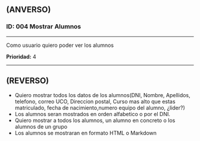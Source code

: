 ## (ANVERSO)
### ID: 004 Mostrar Alumnos
---

Como usuario quiero poder ver los alumnos

**Prioridad:** 4

---
## (REVERSO)
* Quiero mostrar todos los datos de los alumnos(DNI, Nombre, Apellidos, telefono, correo UCO, Direccion postal, Curso mas alto que estas matriculado, fecha de nacimiento,numero equipo del alumno, ¿lider?)
* Los alumnos seran mostrados en orden alfabetico o por el DNI.
* Quiero mostrar a todos los alumnos, un alumno en concreto o los alumnos de un grupo
* Los alumnos se mostraran en formato HTML o Markdown